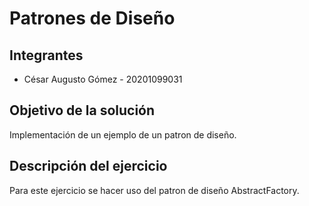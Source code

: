 # Patrones de Diseño

## Integrantes
* César Augusto Gómez - 20201099031

## Objetivo de la solución
Implementación de un ejemplo de un patron de diseño.

## Descripción del ejercicio
Para este ejercicio se hacer uso del patron de diseño AbstractFactory.
